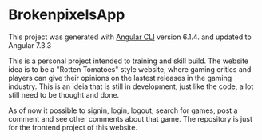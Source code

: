 # BrokenpixelsApp

This project was generated with [Angular CLI](https://github.com/angular/angular-cli) version 6.1.4. and updated to Angular 7.3.3

This is a personal project intended to training and skill build. The website idea is to be a "Rotten Tomatoes" style website, where gaming critics and players can give their opinions on the lastest releases in the gaming industry. This is an ideia that is still in development, just like the code, a lot still need to be thought and done.

As of now it possible to signin, login, logout, search for games, post a comment and see other comments about that game. The repository is just for the frontend project of this website.
